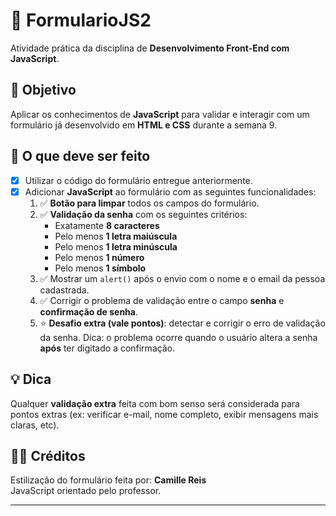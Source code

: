 # 📄 FormularioJS2

Atividade prática da disciplina de **Desenvolvimento Front-End com JavaScript**.

## 🎯 Objetivo

Aplicar os conhecimentos de **JavaScript** para validar e interagir com um formulário já desenvolvido em **HTML e CSS** durante a semana 9.

## 📝 O que deve ser feito

- [x] Utilizar o código do formulário entregue anteriormente.
- [x] Adicionar **JavaScript** ao formulário com as seguintes funcionalidades:
  1. ✅ **Botão para limpar** todos os campos do formulário.
  2. ✅ **Validação da senha** com os seguintes critérios:
     - Exatamente **8 caracteres**
     - Pelo menos **1 letra maiúscula**
     - Pelo menos **1 letra minúscula**
     - Pelo menos **1 número**
     - Pelo menos **1 símbolo**
  3. ✅ Mostrar um `alert()` após o envio com o nome e o email da pessoa cadastrada.
  4. ✅ Corrigir o problema de validação entre o campo **senha** e **confirmação de senha**.
  5. ⭐ **Desafio extra (vale pontos)**: detectar e corrigir o erro de validação da senha. Dica: o problema ocorre quando o usuário altera a senha **após** ter digitado a confirmação.

## 💡 Dica

Qualquer **validação extra** feita com bom senso será considerada para pontos extras (ex: verificar e-mail, nome completo, exibir mensagens mais claras, etc).

## 👩‍🎨 Créditos

Estilização do formulário feita por: **Camille Reis**  
JavaScript orientado pelo professor.

---
